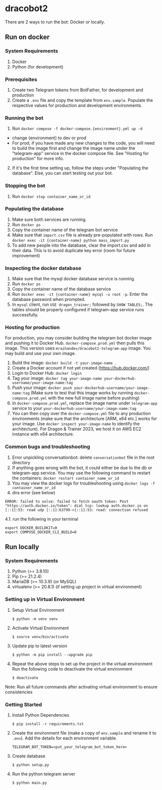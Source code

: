 # dracobot2

There are 2 ways to run the bot: Docker or locally.

## Run on docker

### System Requirements

1. Docker
2. Python (for development)

### Prerequisites

1. Create two Telegram tokens from BotFather, for development and production
2. Create a `.env` file and copy the template from `env.sample`. Populate the respective values for production and development environments.

### Running the bot

1. Run `docker compose -f docker-compose.{environment}.yml up -d`

- change {environment} to dev or prod
- For prod, if you have made any new changes to the code, you will need to build the image first and change the image name under the "telegram-app" service in the docker compose file. See "Hosting for production" for more info.

2. If it's the first time setting up, follow the steps under "Populating the database". Else, you can start testing out your bot.

### Stopping the bot

1. Run `docker stop container_name_or_id`

### Populating the database

1. Make sure both services are running.
2. Run `docker ps`
3. Copy the container name of the telegram bot service
4. Make sure that `import.csv` file is already pre-populated with rows. Run `docker exec -it {container-name} python mass_import.py`
5. To add new people into the database, clear the import.csv and add in their data. This is to avoid duplicate key error (room for future improvement)

### Inspecting the docker database

1. Make sure that the mysql docker database service is running.
2. Run `docker ps`
3. Copy the container name of the database service
4. Run `docker exec -it {container-name} mysql -u root -p`. Enter the database password when prompted.
5. In `mysql` client, run `USE dragon_trainer;` followed by `SHOW TABLES;`. The tables should be properly configured if telegram-app service runs successfully.

### Hosting for production

For production, you may consider building the telegram bot docker image and pushing it to Docker Hub. `docker-compose.prod.yml` then pulls this image. This version uses `mraihandev/dracobot2-telegram-app` image. You may build and use your own image.

1. Build the image: `docker build -t your-image-name .`
2. Create a Docker account if not yet created (https://hub.docker.com/)
3. Login to Docker Hub: `docker login`
4. Tag your image: `docker tag your-image-name your-dockerhub-username/your-image-name:tag`
5. Push your image: `docker push your-dockerhub-username/your-image-name:tag` (Make sure to test that this image works by running `docker-compose.prod.yml` with the new full image name before pushing)
6. In `docker-compose.prod.yml`, replace the image name under `telegram-app` service to your `your-dockerhub-username/your-image-name:tag`
7. You can then copy over the `docker-compose.yml` file to any production environments (make sure that the architecture [ARM, x64 etc.] works for your image. Use `docker inspect your-image-name` to identify the architecture). For Dragon & Trainer 2023, we host it on AWS EC2 instance with x64 architecture.

### Common bugs and troubleshooting

1. Error unpickling conversationbot: delete `conversationbot` file in the root directory
2. If anything goes wrong with the bot, it could either be due to the db or telegram-app service. You may use the following command to restart the containers: `docker restart container_name_or_id`
3. You may view the docker logs for troubleshooting using `docker logs -f container_name_or_id`
4. dns error (see below)

```
ERROR: failed to solve: failed to fetch oauth token: Post "https://auth.docker.io/token": dial tcp: lookup auth.docker.io on [::1]:53: read udp [::1]:63799->[::1]:53: read: connection refused
```

4.1. run the following in your terminal

```
export DOCKER_BUILDKIT=0
export COMPOSE_DOCKER_CLI_BUILD=0
```

## Run locally

### System Requirements

1. Python (>= 3.8.10)
2. Pip (>= 21.2.4)
3. MariaDB (>= 10.3.9) (or MySQL)
4. virtualenv (>= 20.8.1) (if setting up project in virtual environment)

### Setting up in Virtual Environment

1.  Setup Virtual Environment

    ```
    $ python -m venv venv
    ```

2.  Activate Virtual Environment

    ```
    $ source venv/bin/activate
    ```

3.  Update pip to latest version

    ```
    $ python -m pip install --upgrade pip
    ```

4.  Repeat the above steps to set up the project in the virtual environment
    Run the following code to deactivate the virtual environment
    ```
    $ deactivate
    ```

Note: Run all future commands after activating virtual environment to ensure consistencies

### Getting Started

1.  Install Python Dependencies

    ```
    $ pip install -r requirements.txt
    ```

2.  Create the environment file (make a copy of `env.sample` and rename it to `.env`).
    Add the details for each environment variable.

    ```
    TELEGRAM_BOT_TOKEN=<put_your_telegram_bot_token_here>
    ```

3.  Create database

    ```
    $ python setup.py
    ```

4.  Run the python telegram server
    ```
    $ python main.py
    ```
